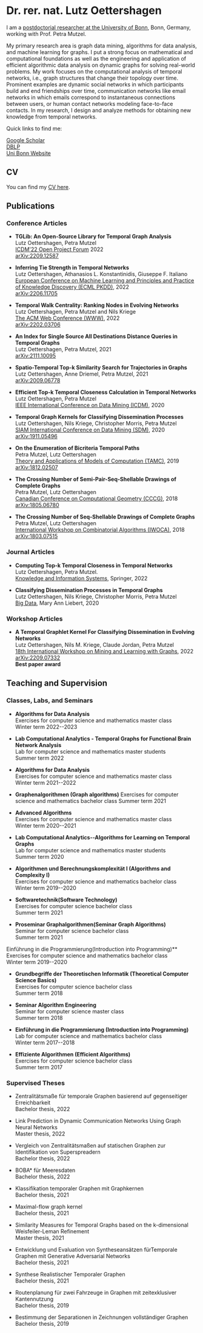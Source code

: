 # Dr. rer. nat. Lutz Oettershagen

I am a [postdoctorial researcher at the University of Bonn](https://ca.cs.uni-bonn.de//doku.php), Bonn, Germany, working with Prof. Petra Mutzel. 

My primary research area is graph data mining, algorithms for data analysis, and machine learning for graphs. I put a strong focus on mathematical and computational foundations as well as the engineering and application of efficient algorithmic data analysis on dynamic graphs for solving real-world problems. My work focuses on the computational analysis of temporal networks, i.e., graph structures that change their topology over time. Prominent examples are dynamic social networks in which participants build and end friendships over time, communication networks like email networks in which emails correspond to instantaneous connections between users, or human contact networks modeling face-to-face contacts. In my research, I design and analyze methods for obtaining new knowledge from temporal networks. 


Quick links to find me:  


[Google Scholar](https://scholar.google.com/citations?user=NnaJPcMAAAAJ&hl=en)  
[DBLP](https://dblp.org/pid/217/2351.html)  
[Uni Bonn Website](https://ca.cs.uni-bonn.de/doku.php?id=people:oettershagen)  


## CV

You can find my [CV here](https://github.com/Lutzoe/lutzoe.github.io/raw/master/cv/CV_Lutz_Oettershagen.pdf).



## Publications 
### Conference Articles 
* **TGLib: An Open-Source Library for Temporal Graph Analysis**  
Lutz Oettershagen, Petra Mutzel  
[ICDM'22 Open Project Forum](https://www.cs.ucr.edu/~epapalex/icdm22-open-project-forum/) 2022  
[arXiv:2209.12587](https://arxiv.org/abs/2209.12587)

* **Inferring Tie Strength in Temporal Networks**  
Lutz Oettershagen, Athanasios L. Konstantinidis, Giuseppe F. Italiano  
[European Conference on Machine Learning and Principles and Practice of Knowledge Discovery (ECML PKDD)](https://2022.ecmlpkdd.org/), 2022  
[arXiv:2206.11705](https://arxiv.org/abs/2206.11705)

* **Temporal Walk Centrality: Ranking Nodes in Evolving Networks**  
Lutz Oettershagen, Petra Mutzel and Nils Kriege  
[The ACM Web Conference (WWW)](https://www2022.thewebconf.org/), 2022  
[arXiv:2202.03706](https://arxiv.org/abs/2202.03706)

* **An Index for Single Source All Destinations Distance Queries in Temporal Graphs**  
Lutz Oettershagen, Petra Mutzel, 2021  
[arXiv:2111.10095](https://arxiv.org/abs/2111.10095)

* **Spatio-Temporal Top-k Similarity Search for Trajectories in Graphs**  
Lutz Oettershagen, Anne Driemel, Petra Mutzel, 2021  
[arXiv:2009.06778](https://arxiv.org/abs/2009.06778)

* **Efficient Top-k Temporal Closeness Calculation in Temporal Networks**  
Lutz Oettershagen, Petra Mutzel  
[IEEE International Conference on Data Mining (ICDM)](http://icdm2020.bigke.org/), 2020

* **Temporal Graph Kernels for Classifying Dissemination Processes**  
Lutz Oettershagen, Nils Kriege, Christopher Morris, Petra Mutzel  
[SIAM International Conference on Data Mining (SDM)](https://www.siam.org/conferences/cm/conference/sdm20), 2020  
[arXiv:1911.05496](https://arxiv.org/abs/1911.05496)

* **On the Enumeration of Bicriteria Temporal Paths**  
Petra Mutzel, Lutz Oettershagen  
[Theory and Applications of Models of Computation (TAMC)](http://www.f.waseda.jp/watada/TAMC2019/), 2019  
[arXiv:1812.02507](https://arxiv.org/abs/1812.02507)

* **The Crossing Number of Semi-Pair-Seq-Shellable Drawings of Complete Graphs**  
Petra Mutzel, Lutz Oettershagen  
[Canadian Conference on Computational Geometry (CCCG)](http://www.cs.umanitoba.ca/~cccg2018/), 2018  
[arXiv:1805.06780](https://arxiv.org/abs/1805.06780)

* **The Crossing Number of Seq-Shellable Drawings of Complete Graphs**  
Petra Mutzel, Lutz Oettershagen  
[International Workshop on Combinatorial Algorithms (IWOCA)](https://www.comp.nus.edu.sg/~iwoca18/), 2018  
[arXiv:1803.07515](https://arxiv.org/abs/1803.07515)

### Journal Articles 

* **Computing Top-k Temporal Closeness in Temporal Networks**  
Lutz Oettershagen, Petra Mutzel.  
[Knowledge and Information Systems](https://doi.org/10.1007/s10115-021-01639-4), Springer, 2022

* **Classifying Dissemination Processes in Temporal Graphs**  
Lutz Oettershagen, Nils Kriege, Christopher Morris, Petra Mutzel  
[Big Data](https://www.liebertpub.com/doi/full/10.1089/big.2020.0086), Mary Ann Liebert, 2020


### Workshop Articles 

* **A Temporal Graphlet Kernel For Classifying Dissemination in Evolving Networks**  
Lutz Oettershagen, Nils M. Kriege, Claude Jordan, Petra Mutzel  
[18th International Workshop on Mining and Learning with Graphs](https://www.mlgworkshop.ml/), 2022  
[arXiv:2209.07332](https://arxiv.org/abs/2209.07332)  
**Best paper award** 


## Teaching and Supervision

### Classes, Labs, and Seminars

* **Algorithms for Data Analysis**  
Exercises for computer science and mathematics master class  
Winter term 2022--2023

* **Lab Computational Analytics - Temporal Graphs for Functional Brain Network Analysis**  
Lab for computer science and mathematics master students  
Summer term 2022

* **Algorithms for Data Analysis**  
Exercises for computer science and mathematics master class  
Winter term 2021--2022

* **Graphenalgorithmen (Graph algorithms)**
Exercises for computer science and mathematics bachelor class
Summer term 2021

* **Advanced Algorithms**  
Exercises for computer science and mathematics master class  
Winter term 2020--2021

* **Lab Computational Analytics--Algorithms for Learning on Temporal Graphs**  
Lab for computer science and mathematics master students  
Summer term 2020

* **Algorithmen und Berechnungskomplexität I (Algorithms and Complexity I)**  
Exercises for computer science and mathematics bachelor class  
Winter term 2019--2020

* **Softwaretechnik(Software Technology)**  
Exercises for computer science bachelor class  
Summer term 2021

* **Proseminar Graphalgorithmen(Seminar Graph Algorithms)**  
Seminar for computer science bachelor class  
Summer term 2021

Einführung in die Programmierung(Introduction into Programming)**  
Exercises for computer science and mathematics bachelor class  
Winter term 2019--2020

* **Grundbegriffe der Theoretischen Informatik (Theoretical Computer Science Basics)**  
Exercises for computer science bachelor class  
Summer term 2018

* **Seminar Algorithm Engineering**  
Seminar for computer science master class  
Summer term 2018

* **Einführung in die Programmierung (Introduction into Programming)**  
Lab for computer science and mathematics bachelor class  
Winter term 2017--2018

* **Effiziente Algorithmen (Efficient Algorithms)**  
Exercises for computer science bachelor class  
Summer term 2017

### Supervised Theses

* Zentralitätsmaße für temporale Graphen basierend auf gegenseitiger Erreichbarkeit  
Bachelor thesis, 2022

* Link Prediction in Dynamic Communication Networks Using Graph Neural Networks  
Master thesis, 2022

* Vergleich von Zentralitätsmaßen auf statischen Graphen zur Identifikation von Superspreadern  
Bachelor thesis, 2022

* BOBA* für Meeresdaten  
Bachelor thesis, 2022

* Klassifikation temporaler Graphen mit Graphkernen  
Bachelor thesis, 2021

* Maximal-flow graph kernel  
Bachelor thesis, 2021

* Similarity Measures for Temporal Graphs based on the k-dimensional Weisfeiler-Leman Refinement  
Master thesis, 2021

* Entwicklung und Evaluation von Syntheseansätzen fürTemporale Graphen mit Generative Adversarial Networks  
Bachelor thesis, 2021

* Synthese Realistischer Temporaler Graphen  
Bachelor thesis, 2021

* Routenplanung für zwei Fahrzeuge in Graphen mit zeitexklusiver Kantennutzung  
Bachelor thesis, 2019

* Bestimmung der Separationen in Zeichnungen vollständiger Graphen  
Bachelor thesis, 2019

